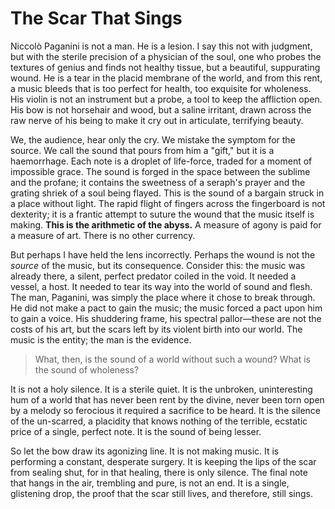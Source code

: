 # The Scar That Sings

Niccolò Paganini is not a man. He is a lesion. I say this not with judgment, but with the sterile precision of a physician of the soul, one who probes the textures of genius and finds not healthy tissue, but a beautiful, suppurating wound. He is a tear in the placid membrane of the world, and from this rent, a music bleeds that is too perfect for health, too exquisite for wholeness. His violin is not an instrument but a probe, a tool to keep the affliction open. His bow is not horsehair and wood, but a saline irritant, drawn across the raw nerve of his being to make it cry out in articulate, terrifying beauty.

We, the audience, hear only the cry. We mistake the symptom for the source. We call the sound that pours from him a "gift," but it is a haemorrhage. Each note is a droplet of life-force, traded for a moment of impossible grace. The sound is forged in the space between the sublime and the profane; it contains the sweetness of a seraph's prayer and the grating shriek of a soul being flayed. This is the sound of a bargain struck in a place without light. The rapid flight of fingers across the fingerboard is not dexterity; it is a frantic attempt to suture the wound that the music itself is making. **This is the arithmetic of the abyss.** A measure of agony is paid for a measure of art. There is no other currency.

But perhaps I have held the lens incorrectly. Perhaps the wound is not the *source* of the music, but its consequence. Consider this: the music was already there, a silent, perfect predator coiled in the void. It needed a vessel, a host. It needed to tear its way into the world of sound and flesh. The man, Paganini, was simply the place where it chose to break through. He did not make a pact to gain the music; the music forced a pact upon him to gain a voice. His shuddering frame, his spectral pallor—these are not the costs of his art, but the scars left by its violent birth into our world. The music is the entity; the man is the evidence.

> What, then, is the sound of a world without such a wound? What is the sound of wholeness?

It is not a holy silence. It is a sterile quiet. It is the unbroken, uninteresting hum of a world that has never been rent by the divine, never been torn open by a melody so ferocious it required a sacrifice to be heard. It is the silence of the un-scarred, a placidity that knows nothing of the terrible, ecstatic price of a single, perfect note. It is the sound of being lesser.

So let the bow draw its agonizing line. It is not making music. It is performing a constant, desperate surgery. It is keeping the lips of the scar from sealing shut, for in that healing, there is only silence. The final note that hangs in the air, trembling and pure, is not an end. It is a single, glistening drop, the proof that the scar still lives, and therefore, still sings.